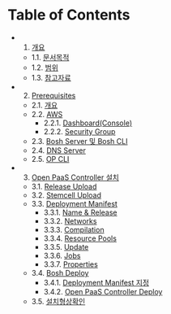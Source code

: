 # Table of Contents

-	1. [개요](#1-개요)	
	-	1.1. [문서목적](#11-문서목적)	
	-	1.2. [범위](#12-범위)	
	-	1.3. [참고자료](#13-참고자료)	
-	2. [Prerequisites](#2-prerequisites)	
	-	2.1. [개요](#21-개요)		
	-	2.2. [AWS](#22-aws)		
		-	2.2.1. [Dashboard(Console)](#221-dashboad(consol))	
		-	2.2.2. [Security Group](#222-security-group)	
	-	2.3. [Bosh Server 및 Bosh CLI](#23-bosh-server-및-bosh-cli)	
	-	2.4. [DNS Server](#24-dns-server)	
	-	2.5. [OP CLI](#25-op-cli)	
- 3. [Open PaaS Controller 설치](#3-open-paas-controller-설치)	
	-	3.1. [Release Upload](#31-release-upload)	
	-	3.2. [Stemcell Upload](#32-stemcell-upload)		
	-	3.3. [Deployment Manifest](#33-depoyment-manifest)	
		-	3.3.1. [Name & Release](#331-name-&-release)		
		-	3.3.2. [Networks](#332-networks)	
		-	3.3.3. [Compilation](#333-compliation)	
		-	3.3.4. [Resource Pools](#334-resource-pools)	
		-	3.3.5. [Update](#335-update)	
		-	3.3.6. [Jobs](#336-jobs)	
		-	3.3.7. [Properties](#337-properties)	
	-	3.4. [Bosh Deploy](#34-bosh-deploy)		
		-	3.4.1. [Deployment Manifest 지정](#341-deployment-manifest-지정)	
		-	3.4.2. [Open PaaS Controller Deploy](#342-open-paas-controller-deploy)	
	-	3.5. [설치형상확인](#35-설치형상확인)	

